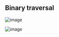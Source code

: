 ## Binary traversal
![image](https://github.com/user-attachments/assets/d94f75c6-988f-45db-8c74-c6de631b7bea)

![image](https://github.com/user-attachments/assets/577e4f1d-4fe4-428d-87a2-705891535ab9)





